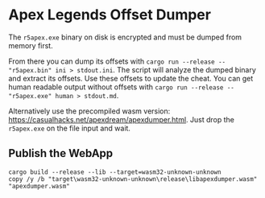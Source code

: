 Apex Legends Offset Dumper
==========================

The `r5apex.exe` binary on disk is encrypted and must be dumped from memory first.

From there you can dump its offsets with `cargo run --release -- "r5apex.bin" ini > stdout.ini`. The script will analyze
the dumped binary and extract its offsets. Use these offsets to update the cheat. You can get human readable output
without offsets with `cargo run --release -- "r5apex.exe" human > stdout.md`.

Alternatively use the precompiled wasm version: <https://casualhacks.net/apexdream/apexdumper.html>. Just drop
the `r5apex.exe` on the file input and wait.

Publish the WebApp
------------------

```
cargo build --release --lib --target=wasm32-unknown-unknown
copy /y /b "target\wasm32-unknown-unknown\release\libapexdumper.wasm" "apexdumper.wasm"
```
